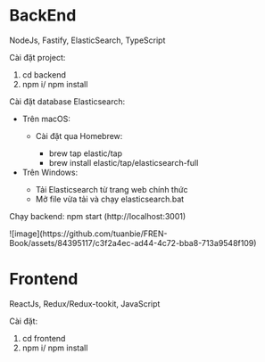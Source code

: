 <h1>BackEnd</h1>
<p>NodeJs, Fastify, ElasticSearch, TypeScript</p>
<p>Cài đặt project:</p>
<ol>
  <li>cd backend</li>
  <li>npm i/ npm install</li>
</ol>
<p>Cài đặt database Elasticsearch:</p>
<ul>
  <li>Trên macOS:</li>
  <ul>
    <li>Cài đặt qua Homebrew:</li>
    <ul>
      <li>brew tap elastic/tap</li>
      <li>brew install elastic/tap/elasticsearch-full</li>
    </ul>
  </ul>
  <li>Trên Windows:</li>
  <ul>
    <li>Tải Elasticsearch từ trang web chính thức</li>
    <li>Mở file vừa tải và chạy elasticsearch.bat</li>
  </ul>
</ul>
<p>Chạy backend: npm start (http://localhost:3001)</p>
![image](https://github.com/tuanbie/FREN-Book/assets/84395117/c3f2a4ec-ad44-4c72-bba8-713a9548f109)
<h1>Frontend</h1>
<p>ReactJs, Redux/Redux-tookit, JavaScript</p>
<p>Cài đặt:</p>
<ol>
  <li>cd frontend</li>
  <li>npm i/ npm install</li>
</ol>
